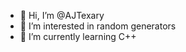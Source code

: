 - 👋 Hi, I’m @AJTexary
- 👀 I’m interested in random generators
- 🌱 I’m currently learning C++

<!---
- 💞️ I’m looking to collaborate on anything
- 📫 How to reach me ...


AJTexary/AJTexary is a ✨ special ✨ repository because its `README.md` (this file) appears on your GitHub profile.
You can click the Preview link to take a look at your changes.
--->
